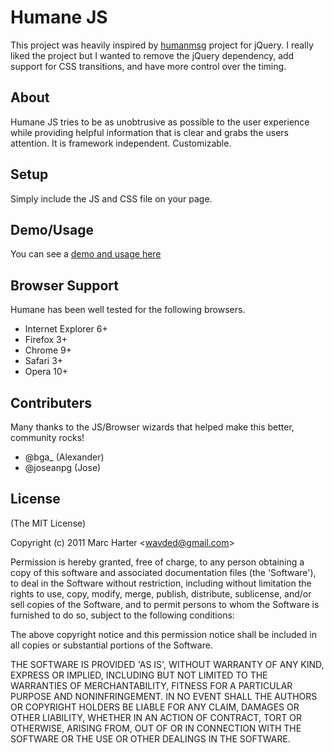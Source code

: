 # Humane JS
This project was heavily inspired by [humanmsg](http://code.google.com/p/humanmsg/) project for jQuery.  I really
liked the project but I wanted to remove the jQuery dependency, add support for CSS transitions, and have more 
control over the timing.

## About
Humane JS tries to be as unobtrusive as possible to the user experience while providing helpful information that is
clear and grabs the users attention.  It is framework independent.  Customizable.

## Setup
Simply include the JS and CSS file on your page.

## Demo/Usage

You can see a [demo and usage here](http://wavded.github.com/humane-js/)

## Browser Support

Humane has been well tested for the following browsers.

  - Internet Explorer 6+
  - Firefox 3+
  - Chrome 9+
  - Safari 3+
  - Opera 10+

## Contributers

Many thanks to the JS/Browser wizards that helped make this better, community rocks!

- @bga_ (Alexander)
- @joseanpg (Jose)

## License

(The MIT License)

Copyright (c) 2011 Marc Harter &lt;wavded@gmail.com&gt;

Permission is hereby granted, free of charge, to any person obtaining
a copy of this software and associated documentation files (the
'Software'), to deal in the Software without restriction, including
without limitation the rights to use, copy, modify, merge, publish,
distribute, sublicense, and/or sell copies of the Software, and to
permit persons to whom the Software is furnished to do so, subject to
the following conditions:

The above copyright notice and this permission notice shall be
included in all copies or substantial portions of the Software.

THE SOFTWARE IS PROVIDED 'AS IS', WITHOUT WARRANTY OF ANY KIND,
EXPRESS OR IMPLIED, INCLUDING BUT NOT LIMITED TO THE WARRANTIES OF
MERCHANTABILITY, FITNESS FOR A PARTICULAR PURPOSE AND NONINFRINGEMENT.
IN NO EVENT SHALL THE AUTHORS OR COPYRIGHT HOLDERS BE LIABLE FOR ANY
CLAIM, DAMAGES OR OTHER LIABILITY, WHETHER IN AN ACTION OF CONTRACT,
TORT OR OTHERWISE, ARISING FROM, OUT OF OR IN CONNECTION WITH THE
SOFTWARE OR THE USE OR OTHER DEALINGS IN THE SOFTWARE.
